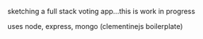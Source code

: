 sketching a full stack voting app...this is work in progress

uses node, express, mongo (clementinejs boilerplate)